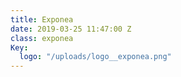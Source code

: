 ```yaml
---
title: Exponea
date: 2019-03-25 11:47:00 Z
class: exponea
Key:
  logo: "/uploads/logo__exponea.png"
---
```




